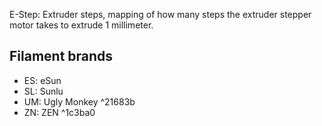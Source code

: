 E-Step: Extruder steps, mapping of how many steps the extruder stepper motor takes to extrude 1 millimeter.
## Filament brands

- ES: eSun
- SL: Sunlu
- UM: Ugly Monkey ^21683b
- ZN: ZEN ^1c3ba0
